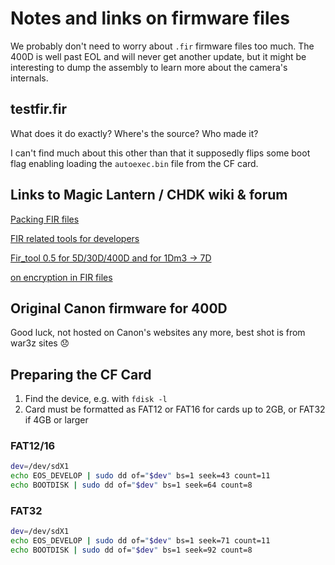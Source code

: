 # Notes and links on firmware files

We probably don't need to worry about `.fir` firmware files too much. The 400D is well past EOL and will never get another update, but it might be interesting to dump the assembly to learn more about the camera's internals.

## testfir.fir

What does it do exactly? Where's the source? Who made it?

I can't find much about this other than that it supposedly flips some boot flag enabling loading the `autoexec.bin` file from the CF card.

## Links to Magic Lantern / CHDK wiki & forum

[Packing FIR files](https://magiclantern.fandom.com/wiki/Packing_FIR_Files)

[FIR related tools for developers](https://chdk.setepontos.com/index.php?topic=6523.0)

[Fir_tool 0.5 for 5D/30D/400D and for 1Dm3 -> 7D](https://chdk.setepontos.com/index.php/topic,5161.0.html)

[on encryption in FIR files](https://chdk.setepontos.com/index.php/topic,134.msg2461.html#msg2461)

## Original Canon firmware for 400D

Good luck, not hosted on Canon's websites any more, best shot is from war3z sites 😞

## Preparing the CF Card

1. Find the device, e.g. with `fdisk -l`
2. Card must be formatted as FAT12 or FAT16 for cards up to 2GB, or FAT32 if 4GB or larger

### FAT12/16

```sh
dev=/dev/sdX1
echo EOS_DEVELOP | sudo dd of="$dev" bs=1 seek=43 count=11
echo BOOTDISK | sudo dd of="$dev" bs=1 seek=64 count=8
```

### FAT32

```sh
dev=/dev/sdX1
echo EOS_DEVELOP | sudo dd of="$dev" bs=1 seek=71 count=11
echo BOOTDISK | sudo dd of="$dev" bs=1 seek=92 count=8
```
